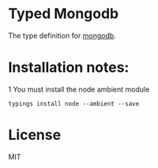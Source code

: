 # Typed Mongodb
The type definition for [mongodb](https://github.com/mongodb/node-mongodb-native).

# Installation notes:

1 You must install the node ambient module
```
typings install node --ambient --save
```

# License
MIT